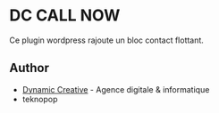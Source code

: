 # DC CALL NOW
Ce plugin wordpress rajoute un bloc contact flottant.

## Author
* [Dynamic Creative](https://dynamic-creative.com) - Agence digitale & informatique
* teknopop
